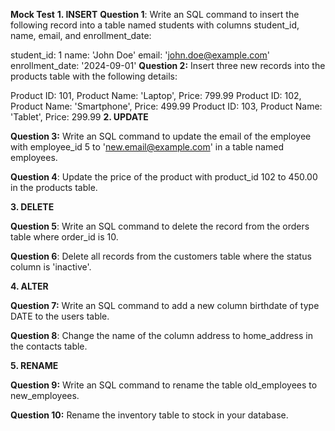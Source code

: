 **Mock Test**
**1. INSERT**
**Question 1**: Write an SQL command to insert the following record into a table named students with columns student_id, name, email, and enrollment_date:

student_id: 1
name: 'John Doe'
email: 'john.doe@example.com'
enrollment_date: '2024-09-01'
**Question 2:** Insert three new records into the products table with the following details:

Product ID: 101, Product Name: 'Laptop', Price: 799.99
Product ID: 102, Product Name: 'Smartphone', Price: 499.99
Product ID: 103, Product Name: 'Tablet', Price: 299.99
**2. UPDATE**

**Question 3:** Write an SQL command to update the email of the employee with employee_id 5 to 'new.email@example.com' in a table named employees.

**Question 4**: Update the price of the product with product_id 102 to 450.00 in the products table.

**3. DELETE**

**Question 5**: Write an SQL command to delete the record from the orders table where order_id is 10.

**Question 6**: Delete all records from the customers table where the status column is 'inactive'.

**4. ALTER**

**Question 7:** Write an SQL command to add a new column birthdate of type DATE to the users table.

**Question 8**: Change the name of the column address to home_address in the contacts table.

**5. RENAME**

**Question 9:** Write an SQL command to rename the table old_employees to new_employees.

**Question 10:** Rename the inventory table to stock in your database.
